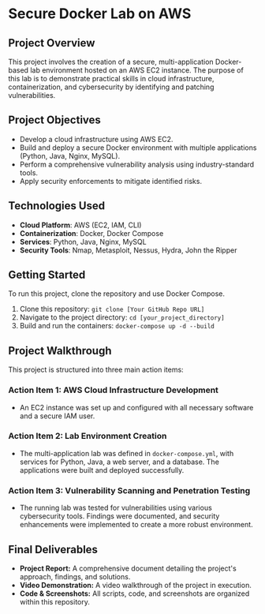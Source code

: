 # Secure Docker Lab on AWS

## Project Overview
This project involves the creation of a secure, multi-application Docker-based lab environment hosted on an AWS EC2 instance. The purpose of this lab is to demonstrate practical skills in cloud infrastructure, containerization, and cybersecurity by identifying and patching vulnerabilities.

## Project Objectives
-   Develop a cloud infrastructure using AWS EC2.
-   Build and deploy a secure Docker environment with multiple applications (Python, Java, Nginx, MySQL).
-   Perform a comprehensive vulnerability analysis using industry-standard tools.
-   Apply security enforcements to mitigate identified risks.

## Technologies Used
-   **Cloud Platform**: AWS (EC2, IAM, CLI)
-   **Containerization**: Docker, Docker Compose
-   **Services**: Python, Java, Nginx, MySQL
-   **Security Tools**: Nmap, Metasploit, Nessus, Hydra, John the Ripper

## Getting Started
To run this project, clone the repository and use Docker Compose.
1.  Clone this repository: `git clone [Your GitHub Repo URL]`
2.  Navigate to the project directory: `cd [your_project_directory]`
3.  Build and run the containers: `docker-compose up -d --build`

## Project Walkthrough
This project is structured into three main action items:

### Action Item 1: AWS Cloud Infrastructure Development
-   An EC2 instance was set up and configured with all necessary software and a secure IAM user.

### Action Item 2: Lab Environment Creation
-   The multi-application lab was defined in `docker-compose.yml`, with services for Python, Java, a web server, and a database. The applications were built and deployed successfully.

### Action Item 3: Vulnerability Scanning and Penetration Testing
-   The running lab was tested for vulnerabilities using various cybersecurity tools. Findings were documented, and security enhancements were implemented to create a more robust environment.

## Final Deliverables
-   **Project Report:** A comprehensive document detailing the project's approach, findings, and solutions.
-   **Video Demonstration:** A video walkthrough of the project in execution.
-   **Code & Screenshots:** All scripts, code, and screenshots are organized within this repository.
